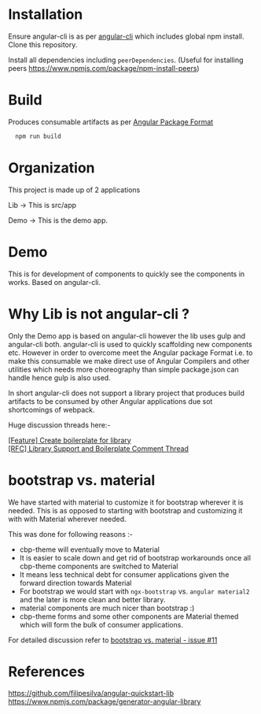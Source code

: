 # Installation

Ensure angular-cli is as per [angular-cli](https://cli.angular.io/) which includes global npm install.
Clone this repository.

Install all dependencies including `peerDependencies`. (Useful for installing peers https://www.npmjs.com/package/npm-install-peers) 


# Build

Produces consumable artifacts as per [Angular Package Format](https://docs.google.com/document/d/1CZC2rcpxffTDfRDs6p1cfbmKNLA6x5O-NtkJglDaBVs/preview)


```bash
  npm run build
 ```

# Organization

This project is made up of 2 applications

Lib -> This is src/app

Demo -> This is the demo app.

# Demo

This is for development of components to quickly see the components in works.
Based on angular-cli.  

# Why Lib is not angular-cli ?

Only the Demo app is based on angular-cli however the lib uses gulp and angular-cli both. angular-cli is used to quickly scaffolding new components etc.
However in order to overcome meet the Angular package Format i.e. to make this consumable we make direct use of Angular Compilers and other utilities which needs more choreography than simple package.json can handle hence gulp is also used.
  

In short angular-cli does not support a library project that produces build artifacts to be consumed by other Angular applications due sot shortcomings of webpack.

Huge discussion threads here:- 

[[Feature] Create boilerplate for library](https://github.com/angular/angular-cli/issues/1692)  
[[RFC] Library Support and Boilerplate Comment Thread](https://github.com/angular/angular-cli/issues/6510) 


# bootstrap vs. material

We have started with material to customize it for bootstrap wherever it is needed. 
This is as opposed to starting with bootstrap and customizing it with with Material wherever needed.

This was done for following reasons :-  

* cbp-theme will eventually move to Material
* It is easier to scale down and get rid of bootstrap workarounds once all cbp-theme components are switched to Material
* It means less technical debt for consumer applications given the forward direction towards Material
* For bootstrap we would start with `ngx-bootstrap` vs. `angular material2` and the later is more clean and better library.   
* material components are much nicer than bootstrap :) 
* cbp-theme forms and some other components are Material themed which will form the bulk of consumer applications.

For detailed discussion refer to [ bootstrap vs. material - issue #11](https://github.com/US-CBP/ngx-cbp-theme/issues/11)

# References

https://github.com/filipesilva/angular-quickstart-lib
https://www.npmjs.com/package/generator-angular-library

